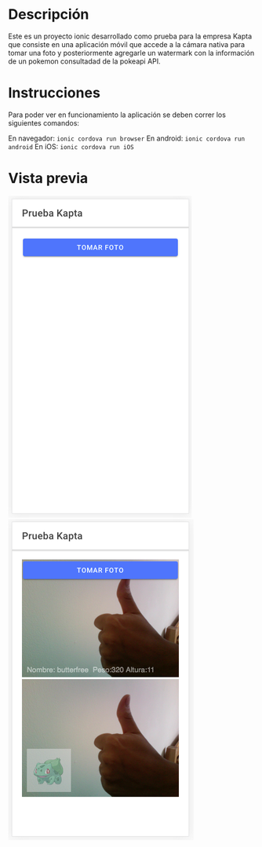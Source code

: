 # Descripción

Este es un proyecto ionic desarrollado como prueba para la empresa Kapta que consiste en una aplicación móvil que accede a la cámara nativa para tomar una foto y posteriormente agregarle un watermark con la información de un pokemon consultadad de la pokeapi API.

# Instrucciones

Para poder ver en funcionamiento la aplicación se deben correr los siguientes comandos:

En navegador: `ionic cordova run browser`
En android: `ionic cordova run android`
En iOS: `ionic cordova run iOS`

# Vista previa

![](./images/1.png)
![](./images/2.png)

